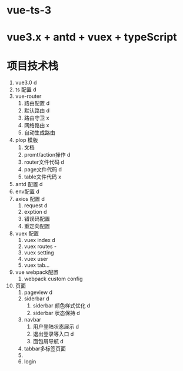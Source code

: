 # vue-ts-3
# vue3.x + antd + vuex + typeScript

# 项目技术栈
1. vue3.0 d
7. ts 配置 d
2. vue-router 
   1. 路由配置 d
   2. 默认路由 d
   3. 路由守卫 x
   4. 网络路由 x
   5. 自动生成路由 
3. plop 模版
    1.  文档 
    2.  promt/action操作 d
    3.  router文件代码 d
    4.  page文件代码 d
    5.  table文件代码 x
7. antd 配置 d
4. env配置 d
6. axios 配置 d
    1.  request d
    2.  exption d
    3.  错误码配置
    4.  重定向配置
5. vuex 配置 
   1. vuex index d
   2. vuex routes -
   3. vuex setting
   4. vuex user
   5. vuex tab...
6.  vue webpack配置
    1.  webpack custom config 
7.  页面
    1.  pageview d
    2.  siderbar d
        1. siderbar 颜色样式优化 d
        2. siderbar 状态保持 d
    3.  navbar
        1.  用户登陆状态展示 d
        2.  退出登录等入口 d
        3.  面包屑导航 d
    4.  tabbar多标签页面
    5.  
    6.  login 